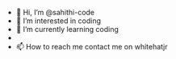 - 👋 Hi, I’m @sahithi-code
- 👀 I’m interested in coding
- 🌱 I’m currently learning coding
-  
- 📫 How to reach me contact me on whitehatjr

<!---
sahithi-code/sahithi-code is a ✨ special ✨ repository because its `README.md` (this file) appears on your GitHub profile.
You can click the Preview link to take a look at your changes.
--->

